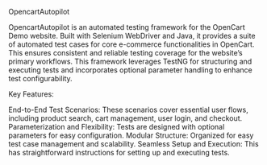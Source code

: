 OpencartAutopilot

OpencartAutopilot is an automated testing framework for the OpenCart Demo website. Built with Selenium WebDriver and Java, it provides a suite of automated test cases for core e-commerce functionalities in OpenCart. This ensures consistent and reliable testing coverage for the website’s primary workflows. This framework leverages TestNG for structuring and executing tests and incorporates optional parameter handling to enhance test configurability.

Key Features:

End-to-End Test Scenarios: These scenarios cover essential user flows, including product search, cart management, user login, and checkout.
Parameterization and Flexibility: Tests are designed with optional parameters for easy configuration.
Modular Structure: Organized for easy test case management and scalability.
Seamless Setup and Execution: This has straightforward instructions for setting up and executing tests.
